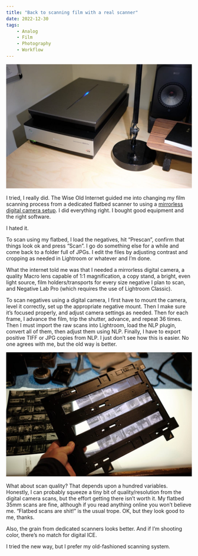 ```yaml
---
title: "Back to scanning film with a real scanner"
date: 2022-12-30
tags: 
    - Analog
    - Film
    - Photography
    - Workflow
---
```


![Epson V750 film scanner on my desk](_scanner.jpg)

I tried, I really did. The Wise Old Internet guided me into changing my film scanning process from a dedicated flatbed scanner to using a [mirrorless digital camera setup](/posts/2020/using-the-skier-sunray-copy-box-3-for-digital-film-scanning). I did everything right. I bought good equipment and the right software.

I hated it.

To scan using my flatbed, I load the negatives, hit “Prescan”, confirm that things look ok and press “Scan”. I go do something else for a while and come back to a folder full of JPGs. I edit the files by adjusting contrast and cropping as needed in Lightroom or whatever and I’m done.

What the internet told me was that I needed a mirrorless digital camera, a quality Macro lens capable of 1:1 magnification, a copy stand, a bright, even light source, film holders/transports for every size negative I plan to scan, and Negative Lab Pro (which requires the use of Lightroom Classic).

To scan negatives using a digital camera, I first have to mount the camera, level it correctly, set up the appropriate negative mount. Then I make sure it’s focused properly, and adjust camera settings as needed. Then for each frame, I advance the film, trip the shutter, advance, and repeat 36 times. Then I must import the raw scans into Lightroom, load the NLP plugin, convert all of them, then adjust them using NLP. Finally, I have to export positive TIFF or JPG copies from NLP. I just don’t see how this is easier. No one agrees with me, but the old way is better.

![35mm film holder for for Epson scaner](_film-holder.jpg)

What about scan quality? That depends upon a hundred variables. Honestly, I can probably squeeze a tiny bit of quality/resolution from the digital camera scans, but the effort getting there isn’t worth it. My flatbed 35mm scans are fine, although if you read anything online you won’t believe me. “Flatbed scans are shit!” is the usual trope. OK, but they look good to me, thanks.

Also, the grain from dedicated scanners looks better. And if I’m shooting color, there’s no match for digital ICE.

I tried the new way, but I prefer my old-fashioned scanning system.

